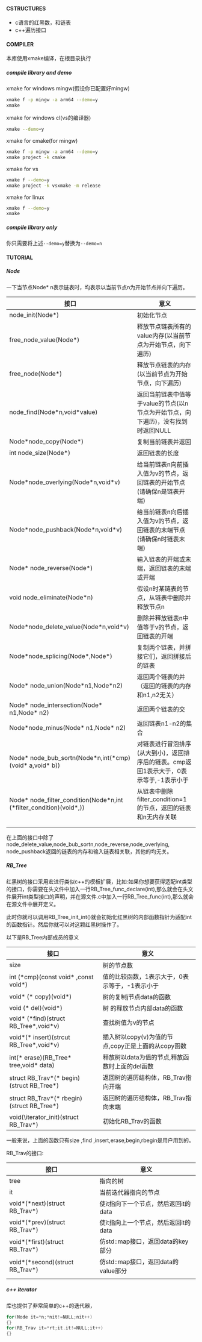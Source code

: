 #### CSTRUCTURES
* c语言的红黑数，和链表
* c++遍历接口

#### COMPILER

本库使用xmake编译，在根目录执行

##### compile library and demo

xmake for windows mingw(假设你已配置好mingw)

```bash
xmake f -p mingw -a arm64 --demo=y
xmake 
```

xmake for windows cl(vs的编译器)

```bash
xmake --demo=y
```

xmake for cmake(for mingw)

```bash
xmake f -p mingw -a arm64 --demo=y
xmake project -k cmake
```

xmake for vs

```bash
xmake f --demo=y
xmake project -k vsxmake -m release
```

xmake for linux

```bash
xmake f --demo=y
xmake
```
##### compile library only

你只需要将上述`--demo=y`替换为`--demo=n`

#### TUTORIAL

##### Node

一下当节点Node* n表示链表时，均表示以当前节点n为开始节点并向下遍历。

| 接口                                                         | 意义                                                         |
| ------------------------------------------------------------ | ------------------------------------------------------------ |
| node_init(Node*)                                             | 初始化节点                                                   |
| free_node_value(Node*)                                       | 释放节点链表所有的value内存(以当前节点为开始节点，向下遍历)  |
| free_node(Node*)                                             | 释放节点链表的内存(以当前节点为开始节点，向下遍历)           |
| node_find(Node\*n,void\*value)                               | 返回当前链表中值等于value的节点(以n节点为开始节点，向下遍历)，没有找到时返回NULL |
| Node\*node_copy(Node\*)                                      | 复制当前链表并返回                                           |
| int node_size(Node*)                                         | 返回链表的长度                                               |
| Node\*node_overlying(Node\*n,void\*v)                        | 给当前链表n向前插入值为v的节点，返回链表的开始节点(请确保n是链表开端) |
| Node\*node_pushback(Node\*n,void\*v)                         | 给当前链表n向后插入值为v的节点，返回链表的末端节点(请确保n时链表末端) |
| Node\* node_reverse(Node\*)                                  | 输入链表的开端或末端，返回链表的末端或开端                   |
| void node_eliminate(Node\*n)                                 | 假设n时某链表的节点，从链表中删除并释放节点n                 |
| Node\*node_delete_value(Node\*n,void\*v)                     | 删除并释放链表n中值等于v的节点，返回链表的开端               |
| Node\*node_splicing(Node\*,Node\*)                           | 复制两个链表，并拼接它们，返回拼接后的链表                   |
| Node\* node_union(Node\*n1,Node\*n2)                         | 返回两个链表的并（返回的链表的内存和n1,n2无关）              |
| Node\* node_intersection(Node\* n1,Node* n2)                 | 返回两个链表的交                                             |
| Node\*node_minus(Node\* n1,Node\* n2)                        | 返回链表n1-n2的集合                                          |
| Node\* node_bub_sortn(Node\*n,int(\*cmp)(void\* a,void\* b)) | 对链表进行冒泡排序(从大到小)，返回排序后的链表。cmp返回1表示大于，0表示等于,-1表示小于 |
| Node\* node_filter_condition(Node\*n,int (\*filter_condition)(void\*,)) | 从链表中删除filter_condition=1的节点，返回的链表和n无内存关联 |
|                                                              |                                                              |
|                                                              |                                                              |

在上面的接口中除了node_delete_value,node_bub_sortn,node_reverse,node_overlying, node_pushback返回的链表的内存和输入链表相关联，其他的均无关。

##### RB_Tree

红黑树的接口采用宏进行类似c++的模板扩展，比如:如果你想要获得适配int类型的接口，你需要在头文件中加入一行RB_Tree_func_declare(int),那么就会在头文件展开int类型接口的声明，并在源文件.c中加入一行RB_Tree_func(int),那么就会在源文件中展开定义。

此时你就可以调用RB_Tree_init_int()就会初始化红黑树的内部函数指针为适配int的函数指针。然后你就可以对这颗红黑树操作了。

以下是RB_Tree内部成员的意义

| 接口                                          | 意义                                               |
| --------------------------------------------- | -------------------------------------------------- |
| size                                          | 树的节点数                                         |
| int (\*cmp)(const void\* ,const void\*)       | 值的比较函数，1表示大于，0表示等于，-1表示小于     |
| void\* (* copy)(void\*)                       | 树的复制j节点data的函数                            |
| void (\* del)(void\*)                         | 树 的释放节点内部data的函数                        |
| void\* (\*find)(struct  RB_Tree\*,void\*v)    | 查找树值为v的节点                                  |
| void\*(\* insert)(strcut RB_Tree\*,void\*v)   | 插入树以copy(v)为值的节点,copy正是上面的从copy函数 |
| int(\* erase)(RB_Tree\* tree,void\* data)     | 释放树以data为值的节点,释放函数时上面的del函数     |
| struct RB_Trav\*(\* begin)(struct RB_Tree\*)  | 返回树的遍历结构体，RB_Trav指向开端                |
| struct RB_Trav\*(\* rbegin)(struct RB_Tree\*) | 返回树的遍历结构体，RB_Trav指向末端                |
| void(\iterator_init)(struct RB_Trav\*)        | 初始化RB_Trav的函数                                |

一般来说，上面的函数只有size ,find ,insert,erase,begin,rbegin是用户用到的。

RB_Trav的接口:

| 接口                               | 意义                                 |
| ---------------------------------- | ------------------------------------ |
| tree                               | 指向的树                             |
| it                                 | 当前迭代器指向的节点                 |
| void\*(\*next)(struct RB_Trav\*)   | 使it指向下一个节点，然后返回it的data |
| void\*(\*prev)(struct RB_Trav\*)   | 使it指向上一个节点，然后返回it的data |
| void\*(\*first)(struct RB_Trav\*)  | 仿std::map接口，返回data的key部分    |
| void\*(\*second)(struct RB_Trav\*) | 仿std::map接口，返回data的value部分  |
|                                    |                                      |

##### c++ iterator

库也提供了非常简单的c++的迭代器，

```c
for(Node it=*n;*nit!=NULL;nit++)
{}
for(RB_Trav it=*rt;it.it!=NULL;it++)
{}

```





